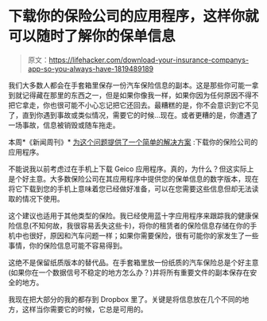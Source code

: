 # 下载你的保险公司的应用程序，这样你就可以随时了解你的保单信息

> 原文：<https://lifehacker.com/download-your-insurance-companys-app-so-you-always-have-1819489189>

我们大多数人都会在手套箱里保存一份汽车保险信息的副本。这是那些你可能一拿到就记得藏在那里的东西之一，但是如果你像我一样，如果你因为任何原因不得不把它拿走，你也很可能不小心忘记把它还回去。最糟糕的是，你不会意识到它不见了，直到你遇到事故或类似情况，需要它的时候…现在。或者更糟的是，你遭遇了一场事故，信息被销毁或随车拖走。



本周*《新闻周刊》* [为这个问题提供了一个简单的解决方案](https://www.newsday.com/business/new-way-to-show-proof-of-insurance-there-s-an-app-for-that-1.14433036) :下载你的保险公司的应用程序。

不能说我以前考虑过在手机上下载 Geico 应用程序。真的，为什么？但这实际上是个好主意。大多数保险公司在其应用程序中提供您的保单信息的数字版本，现在将它下载到您的手机上意味着您已经做好准备，可以在您需要这些信息但却无法读取的情况下使用。

这个建议也适用于其他类型的保险。我已经使用蓝十字应用程序来跟踪我的健康保险信息(不知何故，我很容易丢失这些卡)，将你的租赁者的保险信息存储在你的手机中也很好，原因和汽车问题一样；如果你需要保险，很有可能你的家发生了一些事情，你的保险信息可能不容易得到。

这绝不是保留纸质版本的替代品。在手套箱里放一份纸质的汽车保险总是个好主意(如果你在一个数据信号不稳定的地方怎么办？)并将所有重要文件的副本保存在安全的地方。

我现在把大部分的我的都存到 Dropbox 里了。关键是将信息放在几个不同的地方，这样当你需要它的时候，它总是可用的。